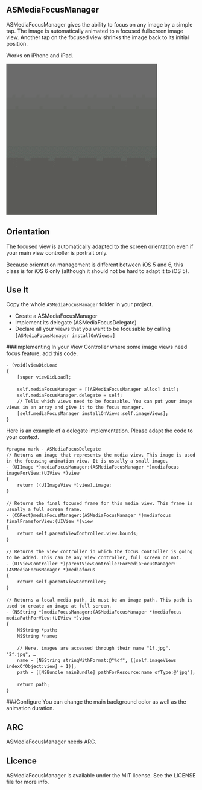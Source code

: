 ## ASMediaFocusManager
ASMediaFocusManager gives the ability to focus on any image by a simple tap. The image is automatically animated to a focused fullscreen image view. Another tap on the focused view shrinks the image back to its initial position.

Works on iPhone and iPad.

![](Screenshots/video.gif) 

## Orientation
The focused view is automatically adapted to the screen orientation even if your main view controller is portrait only.

Because orientation management is different between iOS 5 and 6, this class is for iOS 6 only (although it should not be hard to adapt it to iOS 5).
## Use It
Copy the whole `ASMediaFocusManager` folder in your project.

* Create a ASMediaFocusManager
* Implement its delegate (ASMediaFocusDelegate)
* Declare all your views that you want to be focusable by calling `[ASMediaFocusManager installOnViews:]`

###Implementing
In your View Controller where some image views need focus feature, add this code.

```objc
- (void)viewDidLoad
{
    [super viewDidLoad];
    
    self.mediaFocusManager = [[ASMediaFocusManager alloc] init];
    self.mediaFocusManager.delegate = self;
    // Tells which views need to be focusable. You can put your image views in an array and give it to the focus manager.
    [self.mediaFocusManager installOnViews:self.imageViews];
}
```

Here is an example of a delegate implementation. Please adapt the code to your context.
```objc
#pragma mark - ASMediaFocusDelegate
// Returns an image that represents the media view. This image is used in the focusing animation view. It is usually a small image.
- (UIImage *)mediaFocusManager:(ASMediaFocusManager *)mediafocus imageForView:(UIView *)view
{
    return ((UIImageView *)view).image;
}

// Returns the final focused frame for this media view. This frame is usually a full screen frame.
- (CGRect)mediaFocusManager:(ASMediaFocusManager *)mediafocus finalFrameforView:(UIView *)view
{
    return self.parentViewController.view.bounds;
}

// Returns the view controller in which the focus controller is going to be added. This can be any view controller, full screen or not.
- (UIViewController *)parentViewControllerForMediaFocusManager:(ASMediaFocusManager *)mediafocus
{
    return self.parentViewController;
}

// Returns a local media path, it must be an image path. This path is used to create an image at full screen.
- (NSString *)mediaFocusManager:(ASMediaFocusManager *)mediafocus mediaPathForView:(UIView *)view
{
    NSString *path;
    NSString *name;
    
    // Here, images are accessed through their name "1f.jpg", "2f.jpg", …
    name = [NSString stringWithFormat:@"%df", ([self.imageViews indexOfObject:view] + 1)];
    path = [[NSBundle mainBundle] pathForResource:name ofType:@"jpg"];
    
    return path;
}

```

###Configure
You can change the main background color as well as the animation duration.

## ARC
ASMediaFocusManager needs ARC.

## Licence
ASMediaFocusManager is available under the MIT license. See the LICENSE file for more info.


